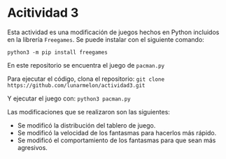 # Acitividad 3

Esta actividad es una modificación de juegos hechos en Python incluidos en la librería `Freegames`. Se puede instalar
con el siguiente comando:

`python3 -m pip install freegames`

En este repositorio se encuentra el juego de `pacman.py`

Para ejecutar el código, clona el repositorio:
`git clone https://github.com/lunarmelon/actividad3.git`

Y ejecutar el juego con:
`python3 pacman.py`

Las modificaciones que se realizaron son las siguientes:

- Se modificó la distribución del tablero de juego.
- Se modificó la velocidad de los fantasmas para hacerlos más rápido.
- Se modificó el comportamiento de los fantasmas para que sean más agresivos.

